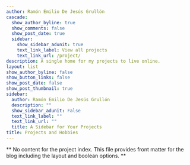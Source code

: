```yaml
---
author: Ramón Emilio De Jesús Grullón
cascade:
  show_author_byline: true
  show_comments: false
  show_post_date: true
  sidebar:
    show_sidebar_adunit: true
    text_link_label: View all projects
    text_link_url: /project/
description: A single home for my projects to live online.
layout: list
show_author_byline: false
show_button_links: false
show_post_date: false
show_post_thumbnail: true
sidebar:
  author: Ramón Emilio De Jesús Grullón
  description: ""
  show_sidebar_adunit: False
  text_link_label: ""
  text_link_url: ""
  title: A Sidebar for Your Projects
title: Projects and Hobbies
---
```


** No content for the project index. This file provides front matter for the blog including the layout and boolean options. **
